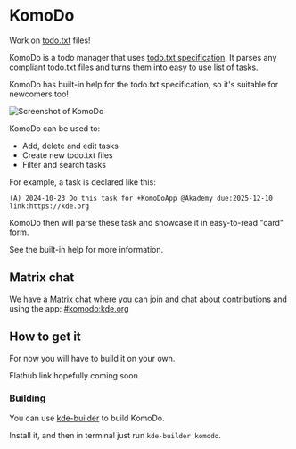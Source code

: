 <!--
    SPDX-FileCopyrightText: 2025 Akseli Lahtinen <akselmo@akselmo.dev>
    SPDX-License-Identifier: CC0-1.0
-->

# KomoDo

Work on [todo.txt](http://todotxt.org/) files!

KomoDo is a todo manager that uses [todo.txt specification](https://github.com/todotxt/todo.txt/blob/master/README.md). 
It parses any compliant todo.txt files and turns them into easy to use list of tasks.

KomoDo has built-in help for the todo.txt specification, so it's suitable for newcomers too!

![Screenshot of KomoDo](https://invent.kde.org/websites/product-screenshots/-/raw/master/komodo/screenshot.png?ref_type=heads)

KomoDo can be used to:
- Add, delete and edit tasks
- Create new todo.txt files
- Filter and search tasks

For example, a task is declared like this:
```
(A) 2024-10-23 Do this task for +KomoDoApp @Akademy due:2025-12-10 link:https://kde.org
```

KomoDo then will parse these task and showcase it in easy-to-read
"card" form.

See the built-in help for more information.

## Matrix chat

We have a [Matrix](https://community.kde.org/Matrix) chat where you can join and 
chat about contributions and using the app: [#komodo:kde.org](https://matrix.to/#/#komodo:kde.org)

## How to get it

For now you will have to build it on your own.

Flathub link hopefully coming soon.

### Building

You can use [kde-builder](https://kde-builder.kde.org/en/) to build KomoDo.

Install it, and then in terminal just run `kde-builder komodo`.
